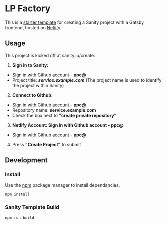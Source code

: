 # LP Factory

This is a [starter template](https://www.sanity.io/docs/starter-templates) for creating a Sanity project with a Gatsby frontend, hosted on [Netlify](https://www.netlify.com).

## Usage

This project is kicked off at sanity.io/create. 

1. **Sign in to Sanity:**
* Sign in with Github account - **ppc@**
* Project title: ***service.example.com*** (The project name is used to identify the project within Sanity)

2. **Connect to Github:**
* Sign in with Github account - **ppc@**
* Repository name: **service.example.com**
* Check the box next to **"create private repository"**
3. **Netlify Account: Sign in with Github account - ppc@**
* Sign in with Github account - **ppc@**
4. Press **"Create Project"** to submit

## Development

### Install

Use the [npm](https://www.npmjs.com) package manager to install dependancies.

```bash
npm install
```

### Sanity Template Build

```bash
npm run build
```
